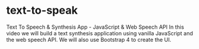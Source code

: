 # text-to-speak
Text To Speech & Synthesis App - JavaScript & Web Speech API
In this video we will build a text synthesis application using vanilla  JavaScript and the web speech API.
 We will also use Bootstrap 4 to create the UI.
